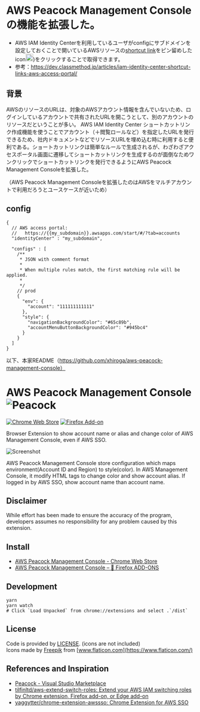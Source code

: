 # AWS Peacock Management Consoleの機能を拡張した。  
* AWS IAM Identity Centerを利用しているユーザがconfigにサブドメインを設定しておくことで開いているAWSリソースの[shortcut link](https://docs.aws.amazon.com/singlesignon/latest/userguide/createshortcutlink.html?icmpid=docs_sso_console)をピン留めしたicon<img src="./public/icons/128.png" height="20px"/>)をクリックすることで取得できます。
* 参考：https://dev.classmethod.jp/articles/iam-identity-center-shortcut-links-aws-access-portal/


## 背景
AWSのリソースのURLは、対象のAWSアカウント情報を含んでいないため、ログインしているアカウントで共有されたURLを開こうとして、別のアカウントのリソースだということが多い。 AWS IAM Identity Center ショートカットリンク作成機能を使うことでアカウント（＋閲覧ロールなど）を指定したURLを発行できるため、社内ドキュメントなどでリソースURLを埋め込む時に利用すると便利である。ショートカットリンクは簡単なルールで生成されるが、わざわざアクセスポータル画面に遷移してショートカットリンクを生成するのが面倒なためワンクリックでショートカットリンクを発行できるようにAWS Peacock Management Consoleを拡張した。  

（AWS Peacock Management Consoleを拡張したのはAWSをマルチアカウントで利用だろうとユースケースが近いため）

## config
```
{
  // AWS access portal:
  //   https://{{my_subdomain}}.awsapps.com/start/#/?tab=accounts
  "identityCenter" : "my_subdomain",
  
  "configs" : [
    /**
     * JSON with comment format
     *
     * When multiple rules match, the first matching rule will be applied.
     *
     */
    // prod
    {
      "env": {
        "account": "111111111111"
      },
      "style": {
        "navigationBackgroundColor": "#65c89b",
        "accountMenuButtonBackgroundColor": "#945bc4"
      }
    }
  ]
}

```

以下、本家README（https://github.com/xhiroga/aws-peacock-management-console）
# AWS Peacock Management Console ![Peacock](./public/icons/128.png)

[![Chrome Web Store](https://img.shields.io/chrome-web-store/v/bknjjajglapfhbdcfgmhgkgfomkkaidj.svg)](https://chrome.google.com/webstore/detail/aws-peacock-management-co/bknjjajglapfhbdcfgmhgkgfomkkaidj?utm_source=github)
[![Firefox Add-on](https://img.shields.io/amo/v/aws-extend-switch-roles3.svg)](https://addons.mozilla.org/firefox/addon/aws-peacock-management-console/)

Browser Extension to show account name or alias and change color of AWS Management Console, even if AWS SSO.

![Screenshot](images/aws-peacock-mc.png)

AWS Peacock Management Console store configuration which maps environment(Account ID and Region) to style(color). In AWS Management Console, it modify HTML tags to change color and show account alias. If logged in by AWS SSO, show account name than account name.

## Disclaimer

While effort has been made to ensure the accuracy of the program, developers assumes no responsibility for any problem caused by this extension.

## Install

- [AWS Peacock Management Console - Chrome Web Store](https://chrome.google.com/webstore/detail/aws-peacock-management-co/bknjjajglapfhbdcfgmhgkgfomkkaidj?utm_source=github)
- [AWS Peacock Management Console – 🦊 Firefox ADD-ONS](https://addons.mozilla.org/firefox/addon/aws-peacock-management-console/)

## Development

```shell
yarn
yarn watch
# Click `Load Unpacked` from chrome://extensions and select .`/dist`
```

## License

Code is provided by [LICENSE](./LICENSE). (icons are not included)  
Icons made by [Freepik](https://www.flaticon.com/authors/freepik) from [www.flaticon.com](https://www.flaticon.com/)

## References and Inspiration

- [Peacock - Visual Studio Marketplace](https://marketplace.visualstudio.com/items?itemName=johnpapa.vscode-peacock)
- [tilfinltd/aws-extend-switch-roles: Extend your AWS IAM switching roles by Chrome extension, Firefox add-on, or Edge add-on](https://github.com/tilfinltd/aws-extend-switch-roles)
- [yaggytter/chrome-extension-awssso: Chrome Extension for AWS SSO](https://github.com/yaggytter/chrome-extension-awssso)

